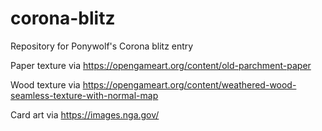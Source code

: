 # corona-blitz
Repository for Ponywolf's Corona blitz entry

Paper texture via
https://opengameart.org/content/old-parchment-paper

Wood texture via
https://opengameart.org/content/weathered-wood-seamless-texture-with-normal-map

Card art via
https://images.nga.gov/